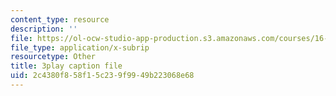 ```yaml
---
content_type: resource
description: ''
file: https://ol-ocw-studio-app-production.s3.amazonaws.com/courses/16-412j-cognitive-robotics-spring-2016/2c4380f858f15c239f9949b223068e68_0wxS1iBHG9U.vtt
file_type: application/x-subrip
resourcetype: Other
title: 3play caption file
uid: 2c4380f8-58f1-5c23-9f99-49b223068e68
---
```

